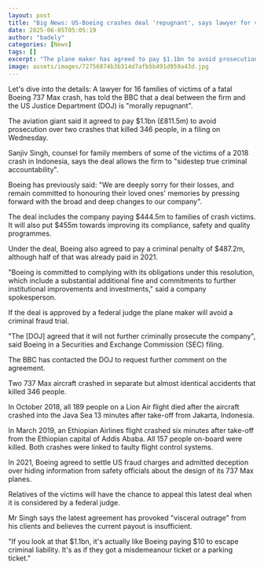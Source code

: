 ```yaml
---
layout: post
title: "Big News: US-Boeing crashes deal 'repugnant', says lawyer for victims' families"
date: 2025-06-05T05:05:19
author: "badely"
categories: [News]
tags: []
excerpt: "The plane maker has agreed to pay $1.1bn to avoid prosecution over two fatal crashes that killed 346 people."
image: assets/images/72756874b3b314d7afb5b491d959a43d.jpg
---
```


Let's dive into the details: A lawyer for 16 families of victims of a fatal Boeing 737 Max crash, has told the BBC that a deal between the firm and the US Justice Department (DOJ) is "morally repugnant".

The aviation giant said it agreed to pay $1.1bn (£811.5m) to avoid prosecution over two crashes that killed 346 people, in a filing on Wednesday.

Sanjiv Singh, counsel for family members of some of the victims of a 2018 crash in Indonesia, says the deal allows the firm to "sidestep true criminal accountability".

Boeing has previously said: "We are deeply sorry for their losses, and remain committed to honouring their loved ones' memories by pressing forward with the broad and deep changes to our company".

The deal includes the company paying $444.5m to families of crash victims. It will also put $455m towards improving its compliance, safety and quality programmes.

Under the deal, Boeing also agreed to pay a criminal penalty of $487.2m, although half of that was already paid in 2021.

"Boeing is committed to complying with its obligations under this resolution, which include a substantial additional fine and commitments to further institutional improvements and investments," said a company spokesperson. 

If the deal is approved by a federal judge the plane maker will avoid a criminal fraud trial.

"The [DOJ] agreed that it will not further criminally prosecute the company", said Boeing in a Securities and Exchange Commission (SEC) filing.

The BBC has contacted the DOJ to request further comment on the agreement.

Two 737 Max aircraft crashed in separate but almost identical accidents that killed 346 people.

In October 2018, all 189 people on a Lion Air flight died after the aircraft crashed into the Java Sea 13 minutes after take-off from Jakarta, Indonesia.

In March 2019, an Ethiopian Airlines flight crashed six minutes after take-off from the Ethiopian capital of Addis Ababa. All 157 people on-board were killed. Both crashes were linked to faulty flight control systems.

In 2021, Boeing agreed to settle US fraud charges and admitted deception over hiding information from safety officials about the design of its 737 Max planes.

Relatives of the victims will have the chance to appeal this latest deal when it is considered by a federal judge.

Mr Singh says the latest agreement has provoked "visceral outrage" from his clients and believes the current payout is insufficient.

"If you look at that $1.1bn, it's actually like Boeing paying $10 to escape criminal liability. It's as if they got a misdemeanour ticket or a parking ticket."

